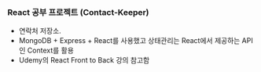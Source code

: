 ### React 공부 프로젝트 (Contact-Keeper)

- 연락처 저장소.
- MongoDB + Express + React를 사용했고 상태관리는 React에서 제공하는 API인 Context를 활용
- Udemy의 React Front to Back 강의 참고함
